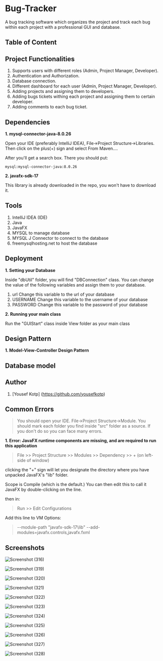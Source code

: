 # Bug-Tracker
A bug tracking software which organizes the project and track each bug within each project with a professional GUI and database.

## Table of Content


## Project Functionalities
1. Supports users with different roles (Admin, Project Manager, Developer).
2. Authentication and Authorization.
3. Database connection.
4. Different dashboard for each user (Admin, Project Manager, Developer).
5. Adding projects and assigning them to developers.
6. Adding bugs tickets withing each project and assigning them to certain developer.
7. Adding comments to each bug ticket.

## Dependencies
**1. mysql-connector-java-8.0.26**

Open your IDE (preferably IntelliJ IDEA), File->Project Structure->Libraries. Then click on the plus(+) sign and select From Maven....

After you'll get a search box. There you should put:

    mysql:mysql-connector-java:8.0.26

**2. javafx-sdk-17**

This library is already downloaded in the repo, you won't have to download it.


## Tools
1. IntelliJ IDEA (IDE)
2. Java
3. JavaFX
4. MYSQL to manage database
5. MYSQL J Connector to connect to the database
6. freemysqlhosting.net to host the database
## Deployment
**1. Setting your Database**

Inside "dbUtil" folder, you will find "DBConnection" class. You can change the value of the following variables and assign them to your database.

1. url
   Change this variable to the url of your database
2. USERNAME
   Change this variable to the username of your database
3. PASSWORD
   Change this variable to the password of your database

**2. Running your main class**

Run the "GUIStart" class inside View folder as your main class

## Design Pattern
**1. Model-View-Controller Design Pattern**

## Database model


## Author
1. [Yousef Kotp] (https://github.com/yousefkotp)

## Common Errors
> You should open your IDE. File->Project Structure->Module. You should mark each folder you find inside "src" folder as a source. If you don't do so you can face many errors.

**1. Error: JavaFX runtime components are missing, and are required to run this application**
> File >> Project Structure >> Modules >> Dependency >> + (on left-side of window)

clicking the "+" sign will let you designate the directory where you have unpacked JavaFX's "lib" folder.

Scope is Compile (which is the default.) You can then edit this to call it JavaFX by double-clicking on the line.

then in:

> Run >> Edit Configurations

Add this line to VM Options:

> --module-path "javafx-sdk-17\lib" --add-modules=javafx.controls,javafx.fxml

## Screenshots

![Screenshot (316)](https://user-images.githubusercontent.com/41492875/134807539-e8cad699-50c7-4b40-b1ce-92d91c8c7ad0.png)

![Screenshot (319)](https://user-images.githubusercontent.com/41492875/134807538-d7120601-6619-4162-9b68-0453ca2d2d11.png)

![Screenshot (320)](https://user-images.githubusercontent.com/41492875/134807537-907aa061-aaab-4027-9694-fa7c4fc5a7ab.png)

![Screenshot (321)](https://user-images.githubusercontent.com/41492875/134807536-d11ab801-8054-462e-8eab-8494ac46d3eb.png)

![Screenshot (322)](https://user-images.githubusercontent.com/41492875/134807535-72b72d35-c526-4de2-8422-38aceb84b850.png)

![Screenshot (323)](https://user-images.githubusercontent.com/41492875/134807534-27caade9-368b-4fb7-a238-b751468cfdf4.png)

![Screenshot (324)](https://user-images.githubusercontent.com/41492875/134807532-93c3a4db-b23a-4838-bbd1-a3b16769725b.png)

![Screenshot (325)](https://user-images.githubusercontent.com/41492875/134807531-657b40dd-9ca9-4d20-b246-cd266fce0f90.png)

![Screenshot (326)](https://user-images.githubusercontent.com/41492875/134807530-668c692d-48dd-4806-8a2a-71e909aa7b63.png)

![Screenshot (327)](https://user-images.githubusercontent.com/41492875/134807529-af9197d5-9d61-4ae9-ae83-221f0450ab6a.png)

![Screenshot (328)](https://user-images.githubusercontent.com/41492875/134807526-feb99d5d-4dc1-4780-b685-4f9d10b4210f.png)



